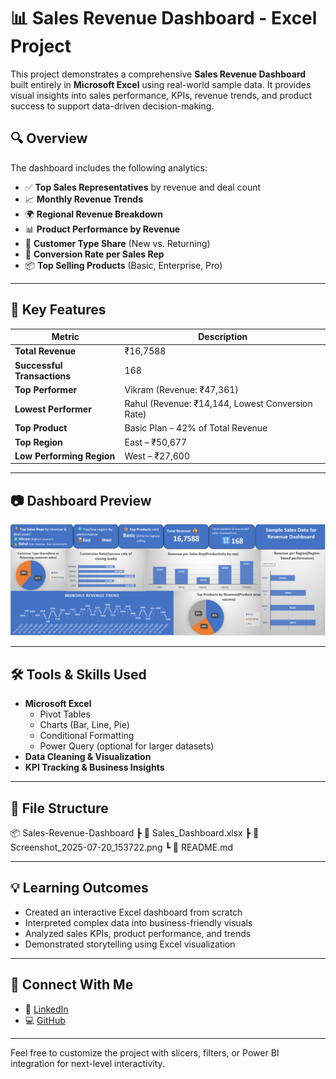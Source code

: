 # 📊 Sales Revenue Dashboard - Excel Project

This project demonstrates a comprehensive **Sales Revenue Dashboard** built entirely in **Microsoft Excel** using real-world sample data. It provides visual insights into sales performance, KPIs, revenue trends, and product success to support data-driven decision-making.

## 🔍 Overview

The dashboard includes the following analytics:

- ✅ **Top Sales Representatives** by revenue and deal count  
- 📈 **Monthly Revenue Trends**  
- 🌍 **Regional Revenue Breakdown**  
- 📊 **Product Performance by Revenue**  
- 🔄 **Customer Type Share** (New vs. Returning)  
- 🎯 **Conversion Rate per Sales Rep**  
- 📦 **Top Selling Products** (Basic, Enterprise, Pro)

---

## 📌 Key Features

| Metric | Description |
|--------|-------------|
| **Total Revenue** | ₹16,7588 |
| **Successful Transactions** | 168 |
| **Top Performer** | Vikram (Revenue: ₹47,361) |
| **Lowest Performer** | Rahul (Revenue: ₹14,144, Lowest Conversion Rate) |
| **Top Product** | Basic Plan – 42% of Total Revenue |
| **Top Region** | East – ₹50,677 |
| **Low Performing Region** | West – ₹27,600 |

---

## 📷 Dashboard Preview

![Sales Dashboard](./Screenshot%202025-07-20%20153722.png)

---

## 🛠️ Tools & Skills Used

- **Microsoft Excel**
  - Pivot Tables
  - Charts (Bar, Line, Pie)
  - Conditional Formatting
  - Power Query (optional for larger datasets)
- **Data Cleaning & Visualization**
- **KPI Tracking & Business Insights**

---

## 📁 File Structure
📦 Sales-Revenue-Dashboard
┣ 📄 Sales_Dashboard.xlsx
┣ 📄 Screenshot_2025-07-20_153722.png
┗ 📄 README.md

---

## 💡 Learning Outcomes

- Created an interactive Excel dashboard from scratch  
- Interpreted complex data into business-friendly visuals  
- Analyzed sales KPIs, product performance, and trends  
- Demonstrated storytelling using Excel visualization

---

## 🔗 Connect With Me

- 🔗 [LinkedIn](https://www.linkedin.com/in/bhanu-kumar-tiwari-177a321bb)
- 💻 [GitHub](https://github.com/Bhanukumartiwari)

---

Feel free to customize the project with slicers, filters, or Power BI integration for next-level interactivity.

